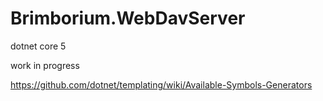 # Brimborium.WebDavServer

dotnet core 5

work in progress

https://github.com/dotnet/templating/wiki/Available-Symbols-Generators